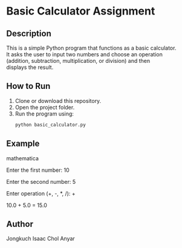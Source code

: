 # Basic Calculator Assignment

## Description
This is a simple Python program that functions as a basic calculator.  
It asks the user to input two numbers and choose an operation  
(addition, subtraction, multiplication, or division) and then  
displays the result.

## How to Run
1. Clone or download this repository.
2. Open the project folder.
3. Run the program using:
   ```bash
   python basic_calculator.py

## Example
mathematica

Enter the first number: 10

Enter the second number: 5

Enter operation (+, -, *, /): +

10.0 + 5.0 = 15.0

## Author
Jongkuch Isaac Chol Anyar

